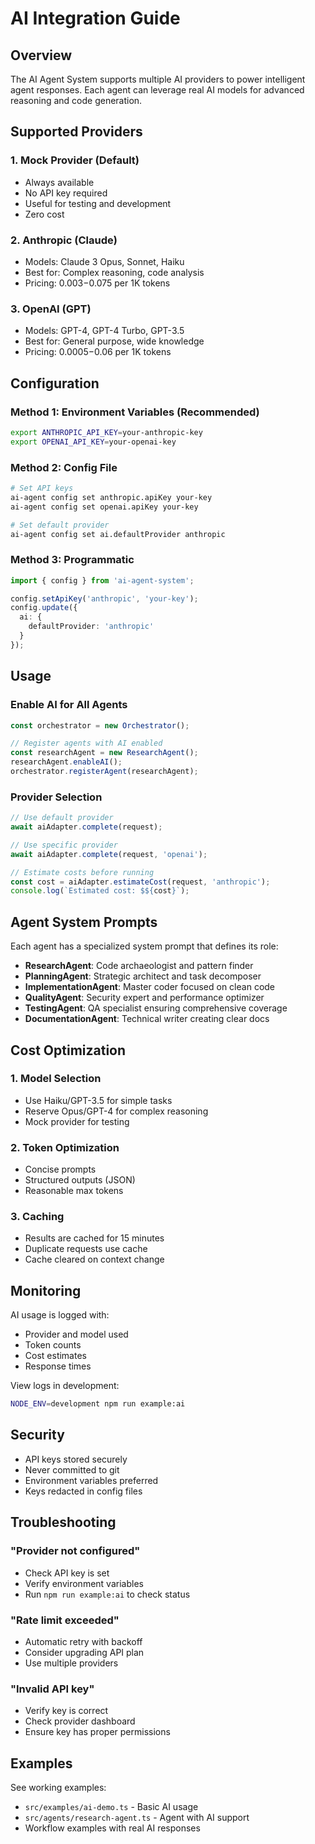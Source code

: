 # AI Integration Guide

## Overview
The AI Agent System supports multiple AI providers to power intelligent agent responses. Each agent can leverage real AI models for advanced reasoning and code generation.

## Supported Providers

### 1. Mock Provider (Default)
- Always available
- No API key required
- Useful for testing and development
- Zero cost

### 2. Anthropic (Claude)
- Models: Claude 3 Opus, Sonnet, Haiku
- Best for: Complex reasoning, code analysis
- Pricing: $0.003-$0.075 per 1K tokens

### 3. OpenAI (GPT)
- Models: GPT-4, GPT-4 Turbo, GPT-3.5
- Best for: General purpose, wide knowledge
- Pricing: $0.0005-$0.06 per 1K tokens

## Configuration

### Method 1: Environment Variables (Recommended)
```bash
export ANTHROPIC_API_KEY=your-anthropic-key
export OPENAI_API_KEY=your-openai-key
```

### Method 2: Config File
```bash
# Set API keys
ai-agent config set anthropic.apiKey your-key
ai-agent config set openai.apiKey your-key

# Set default provider
ai-agent config set ai.defaultProvider anthropic
```

### Method 3: Programmatic
```typescript
import { config } from 'ai-agent-system';

config.setApiKey('anthropic', 'your-key');
config.update({
  ai: {
    defaultProvider: 'anthropic'
  }
});
```

## Usage

### Enable AI for All Agents
```typescript
const orchestrator = new Orchestrator();

// Register agents with AI enabled
const researchAgent = new ResearchAgent();
researchAgent.enableAI();
orchestrator.registerAgent(researchAgent);
```

### Provider Selection
```typescript
// Use default provider
await aiAdapter.complete(request);

// Use specific provider
await aiAdapter.complete(request, 'openai');

// Estimate costs before running
const cost = aiAdapter.estimateCost(request, 'anthropic');
console.log(`Estimated cost: $${cost}`);
```

## Agent System Prompts

Each agent has a specialized system prompt that defines its role:

- **ResearchAgent**: Code archaeologist and pattern finder
- **PlanningAgent**: Strategic architect and task decomposer
- **ImplementationAgent**: Master coder focused on clean code
- **QualityAgent**: Security expert and performance optimizer
- **TestingAgent**: QA specialist ensuring comprehensive coverage
- **DocumentationAgent**: Technical writer creating clear docs

## Cost Optimization

### 1. Model Selection
- Use Haiku/GPT-3.5 for simple tasks
- Reserve Opus/GPT-4 for complex reasoning
- Mock provider for testing

### 2. Token Optimization
- Concise prompts
- Structured outputs (JSON)
- Reasonable max tokens

### 3. Caching
- Results are cached for 15 minutes
- Duplicate requests use cache
- Cache cleared on context change

## Monitoring

AI usage is logged with:
- Provider and model used
- Token counts
- Cost estimates
- Response times

View logs in development:
```bash
NODE_ENV=development npm run example:ai
```

## Security

- API keys stored securely
- Never committed to git
- Environment variables preferred
- Keys redacted in config files

## Troubleshooting

### "Provider not configured"
- Check API key is set
- Verify environment variables
- Run `npm run example:ai` to check status

### "Rate limit exceeded"
- Automatic retry with backoff
- Consider upgrading API plan
- Use multiple providers

### "Invalid API key"
- Verify key is correct
- Check provider dashboard
- Ensure key has proper permissions

## Examples

See working examples:
- `src/examples/ai-demo.ts` - Basic AI usage
- `src/agents/research-agent.ts` - Agent with AI support
- Workflow examples with real AI responses